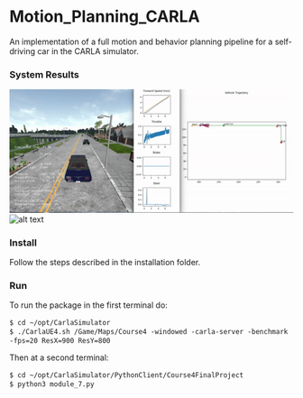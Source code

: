 # Motion_Planning_CARLA
An implementation of a full motion and behavior planning pipeline for a self-driving car in the CARLA simulator.

### System Results
![alt text](https://github.com/NekSfyris/Motion_Planning_CARLA/blob/main/results/1.gif)
![alt text](https://github.com/NekSfyris/Motion_Planning_CARLA/blob/main/results/2.gif)

### Install

Follow the steps described in the installation folder.

### Run

To run the package in the first terminal do: 
```
$ cd ~/opt/CarlaSimulator
$ ./CarlaUE4.sh /Game/Maps/Course4 -windowed -carla-server -benchmark -fps=20 ResX=900 ResY=800
```
Then at a second terminal: 
```
$ cd ~/opt/CarlaSimulator/PythonClient/Course4FinalProject
$ python3 module_7.py
```
